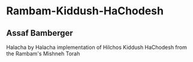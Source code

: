 # Rambam-Kiddush-HaChodesh
## Assaf Bamberger

Halacha by Halacha implementation of Hilchos Kiddush HaChodesh from the Rambam's Mishneh Torah
